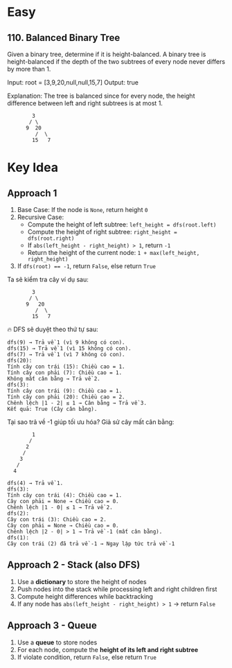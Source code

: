 # Easy
## 110. Balanced Binary Tree
Given a binary tree, determine if it is height-balanced.
A binary tree is height-balanced if the depth of the two subtrees of every node never differs by more than 1.

Input: root = [3,9,20,null,null,15,7]
Output: true

Explanation:
The tree is balanced since for every node, the height difference between
left and right subtrees is at most 1.
```
        3
       / \
      9  20
         /  \
        15   7
```

# Key Idea
## Approach 1
1. Base Case: If the node is `None`, return height `0`
2. Recursive Case:
    - Compute the height of left subtree: `left_height = dfs(root.left)`
    - Compute the height of right subtree: `right_height = dfs(root.right)`
    - If `abs(left_height - right_height) > 1`, return `-1`
    - Return the height of the current node: `1 + max(left_height, right_height)`
3. If `dfs(root) == -1`, return `False`, else return `True`

Ta sẽ kiểm tra cây ví dụ sau:
```
        3
       / \
      9   20
         /  \
        15   7
```
🔥 DFS sẽ duyệt theo thứ tự sau:
```
dfs(9) → Trả về 1 (vì 9 không có con).
dfs(15) → Trả về 1 (vì 15 không có con).
dfs(7) → Trả về 1 (vì 7 không có con).
dfs(20):
Tính cây con trái (15): Chiều cao = 1.
Tính cây con phải (7): Chiều cao = 1.
Không mất cân bằng → Trả về 2.
dfs(3):
Tính cây con trái (9): Chiều cao = 1.
Tính cây con phải (20): Chiều cao = 2.
Chênh lệch |1 - 2| ≤ 1 → Cân bằng → Trả về 3.
Kết quả: True (Cây cân bằng).
```

Tại sao trả về -1 giúp tối ưu hóa?
Giả sử cây mất cân bằng:
```
        1
       / 
      2  
     / 
    3   
   /
  4  
```
```
dfs(4) → Trả về 1.
dfs(3):
Tính cây con trái (4): Chiều cao = 1.
Cây con phải = None → Chiều cao = 0.
Chênh lệch |1 - 0| ≤ 1 → Trả về 2.
dfs(2):
Cây con trái (3): Chiều cao = 2.
Cây con phải = None → Chiều cao = 0.
Chênh lệch |2 - 0| > 1 → Trả về -1 (mất cân bằng).
dfs(1):
Cây con trái (2) đã trả về -1 → Ngay lập tức trả về -1
```

## Approach 2 - Stack (also DFS)
1. Use a **dictionary** to store the height of nodes
2. Push nodes into the stack while processing left and right children first
3. Compute height differences while backtracking
4. If any node has `abs(left_height - right_height) > 1` -> return `False`

## Approach 3 - Queue
1. Use a **queue** to store nodes
2. For each node, compute the **height of its left and right subtree**
3. If violate condition, return `False`, else return `True`